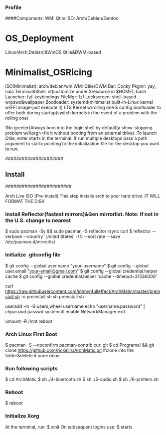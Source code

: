 
### Profile
####Components:
WM: Qtile
ISO: Arch/Debian/Gentoo



# OS_Deployment
Linux(Arch,Debian)&WinOS Qtile&DWM-based


# Minimalist_OSRicing

ISO(Minimalist): arch/debian/win
WM: Qtile/DWM 
Bar: Conky
Pkgmr: yay, nala
Terminal&Shell: st(customize under.Xresource in $HOME); bash
Launcher: fzf-keybindings
FileMgr: fzf
Lockscreen: shell-based w/pswd&wallpaper
Bootloader: systemd(minimalist built-in-Linux kernel w/EFI image-just execute it)
LTS Kernel w/rolling one & config bootloader to offer both during startup(switch kernels in the event of a problem with the rolling one)

(No greeter)Always boot into the login shell by default(a show-stopping problem w/Xorg>>fix it without booting from an external drive). To launch Qtile, enter startx in the terminal. If run multiple desktops pass a path argument to startx pointing to the initialization file for the desktop you want to run.

#####################
## Install
########################

Arch Live ISO (Pre-Install)
This step installs arch to your hard drive. IT WILL FORMAT THE DISK

### Install Reflector(fastest mirrors)&Gen mirrorlist. Note: If not in the U.S. change to nearest
$ sudo pacman -Sy && sudo pacman -S reflector rsync curl 
$ reflector --verbose --country 'United States' -l 5 --sort rate --save /etc/pacman.d/mirrorlist

### Initialize .gitconfig file
$ git config --global user.name "your-username"
$ git config --global user.email "your-email@gmail.com"
$ git config --global credential.helper cache
$ git config --global credential.helper 'cache --timeout=31536000'




curl https://raw.githubusercontent.com/johnynfulleffect/ArchMatic/master/preinstall.sh -o preinstall.sh
sh preinstall.sh

useradd -m -G users,wheel username
echo "username:password" | chpasswd
passwd
systemctl enable NetworkManager
exit

umount -R /mnt
reboot



### Arch Linux First Boot
$ pacman -S --noconfirm pacman-contrib curl git
$ cd Programs/ && git clone https://github.com/rickellis/ArchMatic.git #clone into the folder&delete it once done

### Run following scripts
$ cd ArchMatic
$ sh  ./4-bluetooth.sh 
$ sh ./5-audio.sh 
$ sh  ./6-printers.sh 

### Reboot
$ reboot

### Initialize Xorg
At the terminal, run:
$ xinit
On subsequent logins use:
$ startx

